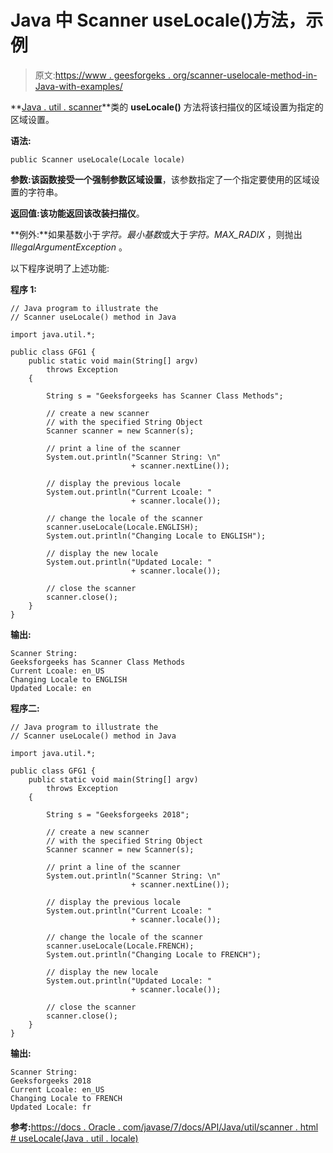 # Java 中 Scanner useLocale()方法，示例

> 原文:[https://www . geesforgeks . org/scanner-uselocale-method-in-Java-with-examples/](https://www.geeksforgeeks.org/scanner-uselocale-method-in-java-with-examples/)

**[Java . util . scanner](https://www.geeksforgeeks.org/scanner-class-in-java/)**类的 **useLocale()** 方法将该扫描仪的区域设置为指定的区域设置。

**语法:**

```
public Scanner useLocale(Locale locale)
```

**参数:**该函数接受一个强制参数**区域设置**，该参数指定了一个指定要使用的区域设置的字符串。

**返回值:**该功能返回该**改装扫描仪**。

**例外:**如果基数小于*字符。最小基数*或大于*字符。MAX_RADIX* ，则抛出 *IllegalArgumentException* 。

以下程序说明了上述功能:

**程序 1:**

```
// Java program to illustrate the
// Scanner useLocale() method in Java

import java.util.*;

public class GFG1 {
    public static void main(String[] argv)
        throws Exception
    {

        String s = "Geeksforgeeks has Scanner Class Methods";

        // create a new scanner
        // with the specified String Object
        Scanner scanner = new Scanner(s);

        // print a line of the scanner
        System.out.println("Scanner String: \n"
                           + scanner.nextLine());

        // display the previous locale
        System.out.println("Current Lcoale: "
                           + scanner.locale());

        // change the locale of the scanner
        scanner.useLocale(Locale.ENGLISH);
        System.out.println("Changing Locale to ENGLISH");

        // display the new locale
        System.out.println("Updated Locale: "
                           + scanner.locale());

        // close the scanner
        scanner.close();
    }
}
```

**输出:**

```
Scanner String: 
Geeksforgeeks has Scanner Class Methods
Current Lcoale: en_US
Changing Locale to ENGLISH
Updated Locale: en

```

**程序二:**

```
// Java program to illustrate the
// Scanner useLocale() method in Java

import java.util.*;

public class GFG1 {
    public static void main(String[] argv)
        throws Exception
    {

        String s = "Geeksforgeeks 2018";

        // create a new scanner
        // with the specified String Object
        Scanner scanner = new Scanner(s);

        // print a line of the scanner
        System.out.println("Scanner String: \n"
                           + scanner.nextLine());

        // display the previous locale
        System.out.println("Current Lcoale: "
                           + scanner.locale());

        // change the locale of the scanner
        scanner.useLocale(Locale.FRENCH);
        System.out.println("Changing Locale to FRENCH");

        // display the new locale
        System.out.println("Updated Locale: "
                           + scanner.locale());

        // close the scanner
        scanner.close();
    }
}
```

**输出:**

```
Scanner String: 
Geeksforgeeks 2018
Current Lcoale: en_US
Changing Locale to FRENCH
Updated Locale: fr

```

**参考:**[https://docs . Oracle . com/javase/7/docs/API/Java/util/scanner . html # useLocale(Java . util . locale)](https://docs.oracle.com/javase/7/docs/api/java/util/Scanner.html#useLocale(java.util.Locale))